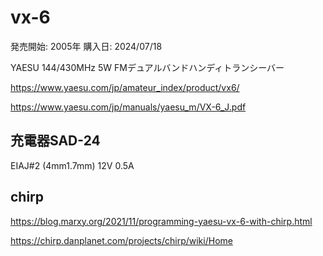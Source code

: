 # vx-6
発売開始: 2005年
購入日: 2024/07/18

YAESU 144/430MHz 5W FMデュアルバンドハンディトランシーバー

https://www.yaesu.com/jp/amateur_index/product/vx6/

https://www.yaesu.com/jp/manuals/yaesu_m/VX-6_J.pdf

## 充電器SAD-24
EIAJ#2 (4mm1.7mm)
12V 0.5A

## chirp
https://blog.marxy.org/2021/11/programming-yaesu-vx-6-with-chirp.html

https://chirp.danplanet.com/projects/chirp/wiki/Home

